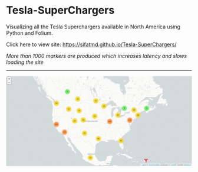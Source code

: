 # Tesla-SuperChargers
Visualizing all the Tesla Superchargers available in North America using Python and Folium.

Click here to view site: https://sifatmd.github.io/Tesla-SuperChargers/

*More than 1000 markers are produced which increases latency and slows loading the site*

---

![tesla superchargers in US gif](tesla.gif)
